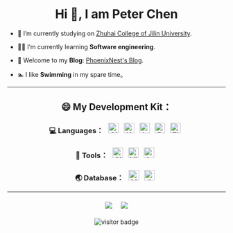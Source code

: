 <h1 align="center"> Hi 👋, I am Peter Chen </h1>

+ 🏫 I’m currently studying on [Zhuhai College of Jilin University](https://www.jluzh.edu.cn/main.htm).

+ 👨‍🎓 I’m currently learning **Software engineering**.

+ 📕 Welcome to my **Blog**: [PhoenixNest's Blog](https://phoenixnest.github.io/).

+ 🏊‍ I like **Swimming** in my spare time。

---

<h2 align="center">😄 My Development Kit：</h2>

<h3 align="center">💻 Languages：
  &nbsp
  <img src="https://www.vectorlogo.zone/logos/git-scm/git-scm-icon.svg" alt="Git" height="24"/>
  &nbsp
  <img src="https://www.vectorlogo.zone/logos/w3_html5/w3_html5-icon.svg" alt="HTML5" height="24"/>
  &nbsp
  <img src="https://www.vectorlogo.zone/logos/java/java-icon.svg" alt="Java" height="24"/>
  &nbsp
  <img src="https://www.vectorlogo.zone/logos/dartlang/dartlang-icon.svg" alt="Dart" height="24"/>
  &nbsp
  <img src="https://www.vectorlogo.zone/logos/flutterio/flutterio-icon.svg" alt="Flutter" height="24"/>
  &nbsp
</h3>

<h3 align="center">🔧 Tools：
  &nbsp
  <img src="https://www.vectorlogo.zone/logos/github/github-tile.svg" alt="Github" height="24"/>
  &nbsp
  <img src="https://www.vectorlogo.zone/logos/visualstudio_code/visualstudio_code-icon.svg" alt="Visual Studio Code" height="24"/>
  &nbsp
  <img src="https://www.vectorlogo.zone/logos/jetbrains/jetbrains-icon.svg" alt="JetBrains" height="24"/>
  &nbsp
</h3>

<h3 align="center">🌏 Database：
  &nbsp
  <img src="https://www.vectorlogo.zone/logos/mysql/mysql-official.svg" alt="MySQL" height="24"/>
  &nbsp
  <img src="https://www.vectorlogo.zone/logos/sqlite/sqlite-ar21.svg" alt="SQLite" height="24"/>
  &nbsp
</h3>

---

<p align="center">
  <img align="center" style="margin:8px" src="https://github-readme-stats.vercel.app/api?username=PhoenixNest&show_icons=true&">
  
  <img align="center" style="margin:8px" src="https://github-readme-stats.vercel.app/api/top-langs/?username=PhoenixNest&layout=compact&hide=html">

  <!-- <img style="margin:8px" src="https://cdn.jsdelivr.net/gh/PhoenixNest/ImageBed@master/Profile/first_join_github.png"> -->
</div>

<!-- <details>
  <summary>Some other achievements about me</summary>
  <br>

</details> -->

<p align="center" style="margin:8px">
  <img src="https://visitor-badge.laobi.icu/badge?page_id=phoenixnest.phoenixnest" alt="visitor badge" />
</p>
